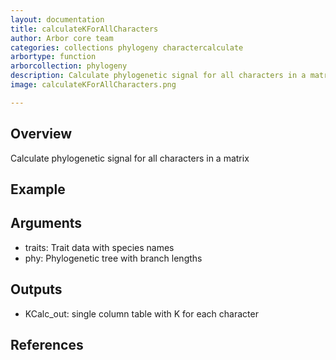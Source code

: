 ```yaml
---
layout: documentation
title: calculateKForAllCharacters
author: Arbor core team
categories: collections phylogeny charactercalculate
arbortype: function
arborcollection: phylogeny
description: Calculate phylogenetic signal for all characters in a matrix
image: calculateKForAllCharacters.png

---
```


## Overview

Calculate phylogenetic signal for all characters in a matrix

## Example



## Arguments

- traits: Trait data with species names
- phy: Phylogenetic tree with branch lengths

## Outputs

- KCalc_out: single column table with K for each character

## References
